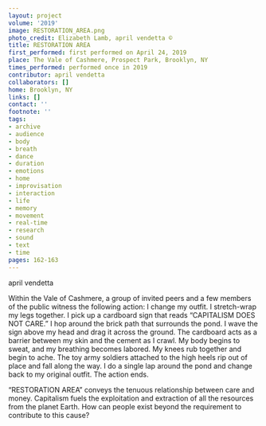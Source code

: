 ```yaml
---
layout: project
volume: '2019'
image: RESTORATION_AREA.png
photo_credit: Elizabeth Lamb, april vendetta ©
title: RESTORATION AREA
first_performed: first performed on April 24, 2019
place: The Vale of Cashmere, Prospect Park, Brooklyn, NY
times_performed: performed once in 2019
contributor: april vendetta
collaborators: []
home: Brooklyn, NY
links: []
contact: ''
footnote: ''
tags:
- archive
- audience
- body
- breath
- dance
- duration
- emotions
- home
- improvisation
- interaction
- life
- memory
- movement
- real-time
- research
- sound
- text
- time
pages: 162-163
---
```


april vendetta

Within the Vale of Cashmere, a group of invited peers and a few members of the public witness the following action: I change my outfit. I stretch-wrap my legs together. I pick up a cardboard sign that reads “CAPITALISM DOES NOT CARE.” I hop around the brick path that surrounds the pond. I wave the sign above my head and drag it across the ground. The cardboard acts as a barrier between my skin and the cement as I crawl. My body begins to sweat, and my breathing becomes labored. My knees rub together and begin to ache. The toy army soldiers attached to the high heels rip out of place and fall along the way. I do a single lap around the pond and change back to my original outfit. The action ends.

“RESTORATION AREA” conveys the tenuous relationship between care and money. Capitalism fuels the exploitation and extraction of all the resources from the planet Earth. How can people exist beyond the requirement to contribute to this cause?
